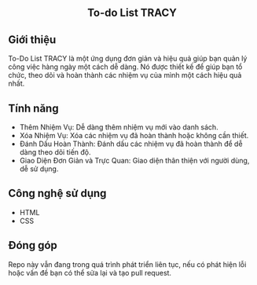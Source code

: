 <h2 style="text-align: center">
   To-do List TRACY<br>
</h2>
  

## Giới thiệu 

To-Do List TRACY là một ứng dụng đơn giản và hiệu quả giúp bạn quản lý công việc hàng ngày một cách dễ dàng. Nó được thiết kế để giúp bạn tổ chức, theo dõi và hoàn thành các nhiệm vụ của mình một cách hiệu quả nhất.


## Tính năng

- Thêm Nhiệm Vụ: Dễ dàng thêm nhiệm vụ mới vào danh sách.
- Xóa Nhiệm Vụ: Xóa các nhiệm vụ đã hoàn thành hoặc không cần thiết.
- Đánh Dấu Hoàn Thành: Đánh dấu các nhiệm vụ đã hoàn thành để dễ dàng theo dõi tiến độ.
- Giao Diện Đơn Giản và Trực Quan: Giao diện thân thiện với người dùng, dễ sử dụng.

## Công nghệ sử dụng

- HTML
- CSS

## Đóng góp
Repo này vẫn đang trong quá trình phát triển liên tục, nếu có phát hiện lỗi hoặc vấn đề bạn có thể sửa lại và tạo pull request.
